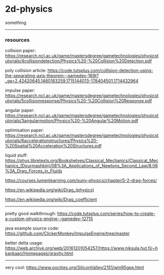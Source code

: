 # 2d-physics

something

---

### resources

collision paper: https://research.ncl.ac.uk/game/mastersdegree/gametechnologies/physicstutorials/4collisiondetection/Physics%20-%20Collision%20Detection.pdf

poly collision article: https://code.tutsplus.com/collision-detection-using-the-separating-axis-theorem--gamedev-169t?_ga=2.42420645.1460183259.1715144013-178404501.1714432964

impulse paper: https://research.ncl.ac.uk/game/mastersdegree/gametechnologies/physicstutorials/5collisionresponse/Physics%20-%20Collision%20Response.pdf

angular paper: https://research.ncl.ac.uk/game/mastersdegree/gametechnologies/physicstutorials/3angularmotion/Physics%20-%20Angular%20Motion.pdf

optimisation paper: https://research.ncl.ac.uk/game/mastersdegree/gametechnologies/physicstutorials/6accelerationstructures/Physics%20-%20Spatial%20Acceleration%20Structures.pdf

liquid stuff: https://phys.libretexts.org/Bookshelves/Classical_Mechanics/Classical_Mechanics_(Dourmashkin)/08%3A_Applications_of_Newtons_Second_Law/8.06%3A_Drag_Forces_in_Fluids

https://courses.lumenlearning.com/suny-physics/chapter/5-2-drag-forces/

https://en.wikipedia.org/wiki/Drag_(physics)

https://en.wikipedia.org/wiki/Drag_coefficient

---

pretty good walkthrough: https://code.tutsplus.com/series/how-to-create-a-custom-physics-engine--gamedev-12715

java example source code: https://github.com/ClickerMonkey/ImpulseEngine/tree/master

better delta usage: https://web.archive.org/web/20161201054257/https://www.niksula.hut.fi/~hkankaan/Homepages/gravity.html

---

very cool: https://www.oocities.org/SiliconValley/2151/win95gpe.html

